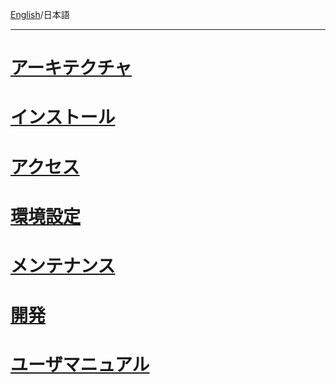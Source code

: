 [English](https://github.com/aegif/NemakiWare/wiki)/日本語 
***
# [アーキテクチャ](https://github.com/aegif/NemakiWare/wiki/%E3%82%A2%E3%83%BC%E3%82%AD%E3%83%86%E3%82%AF%E3%83%81%E3%83%A3)
# [インストール](https://github.com/aegif/NemakiWare/wiki/%E3%82%A4%E3%83%B3%E3%82%B9%E3%83%88%E3%83%BC%E3%83%AB)
# [アクセス](https://github.com/aegif/NemakiWare/wiki/%E3%82%A2%E3%82%AF%E3%82%BB%E3%82%B9)
# [環境設定](https://github.com/aegif/NemakiWare/wiki/%E7%92%B0%E5%A2%83%E8%A8%AD%E5%AE%9A)
# [メンテナンス](https://github.com/aegif/NemakiWare/wiki/%E3%83%A1%E3%83%B3%E3%83%86%E3%83%8A%E3%83%B3%E3%82%B9)
# [開発](https://github.com/aegif/NemakiWare/wiki/%E9%96%8B%E7%99%BA)
# [ユーザマニュアル](https://github.com/aegif/NemakiWare/wiki/%E3%83%A6%E3%83%BC%E3%82%B6%E3%83%9E%E3%83%8B%E3%83%A5%E3%82%A2%E3%83%AB)